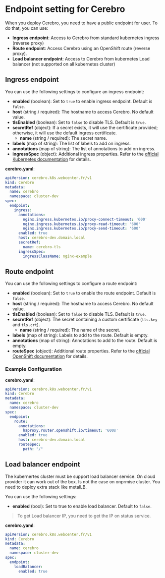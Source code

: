 # Endpoint setting for Cerebro

When you deploy Cerebro, you need to have a public endpoint for user. To do that, you can use:
  - **Ingress endpoint**: Access to Cerebro from standard kubernetes ingress (reverse proxy)
  - **Route endpoint**: Access Cerebro using an OpenShift route (reverse proxy).
  - **Load balancer endpoint**: Access to Cerebro from kubernetes Load balancer (not supported on all kubernetes cluster)

## Ingress endpoint

You can use the following settings to configure an ingress endpoint:
- **enabled** (boolean): Set to `true` to enable ingress endpoint. Default is `false`.
- **host** (string / required): The hostname to access Cerebro. No default value.
- **tlsEnabled** (boolean): Set to `false` to disable TLS. Default is `true`.
- **secretRef** (object): If a secret exists, it will use the certificate provided; otherwise, it will use the default ingress certificate.
  - **name** (string / required): The secret name.
- **labels** (map of string): The list of labels to add on ingress.
- **annotations** (map of string): The list of annotations to add on ingress.
- **ingressSpec** (object): Additional ingress properties. Refer to the [official Kubernetes documentation](https://kubernetes.io/docs/reference/generated/kubernetes-api/v1.22/#ingressspec-v1-networking-k8s-io) for details.


**cerebro.yaml**:
```yaml
apiVersion: cerebro.k8s.webcenter.fr/v1
kind: Cerebro
metadata:
  name: cerebro
  namespace: cluster-dev
spec:
  endpoint:
    ingress:
      annotations:
        nginx.ingress.kubernetes.io/proxy-connect-timeout: '600'
        nginx.ingress.kubernetes.io/proxy-read-timeout: '600'
        nginx.ingress.kubernetes.io/proxy-send-timeout: '600'
      enabled: true
      host: cerebro-dev.domain.local
      secretRef:
        name: cerebro-tls
      ingressSpec:
        ingressClassName: nginx-example
```

## Route endpoint

You can use the following settings to configure a route endpoint:
- **enabled** (boolean): Set to `true` to enable the route endpoint. Default is `false`.
- **host** (string / required): The hostname to access Cerebro. No default value.
- **tlsEnabled** (boolean): Set to `false` to disable TLS. Default is `true`.
- **secretRef** (object): The secret containing a custom certificate (`tls.key` and `tls.crt`).
  - **name** (string / required): The name of the secret.
- **labels** (map of string): Labels to add to the route. Default is empty.
- **annotations** (map of string): Annotations to add to the route. Default is empty.
- **routeSpec** (object): Additional route properties. Refer to the [official OpenShift documentation](https://docs.openshift.com/container-platform/4.11/networking/routes/route-configuration.html) for details.

### Example Configuration

**cerebro.yaml**:
```yaml
apiVersion: cerebro.k8s.webcenter.fr/v1
kind: Cerebro
metadata:
  name: cerebro
  namespace: cluster-dev
spec:
  endpoint:
    route:
      annotations:
        haproxy.router.openshift.io/timeout: '600s'
      enabled: true
      host: cerebro-dev.domain.local
      routeSpec:
        path: "/"
```

## Load balancer endpoint

The kubernertes cluster must be support load balancer service. On cloud provider it can work out of the box. Is not the case on onprmise cluster. You need to deploy extra stack like metalLB.

You can use the following settings:
- **enabled** (bool): Set to true to enable load balancer. Default to `false`.

> To get Load balancer IP, you need to get the IP on status service.

**cerebro.yaml**:
```yaml
apiVersion: cerebro.k8s.webcenter.fr/v1
kind: Cerebro
metadata:
  name: cerebro
  namespace: cluster-dev
spec:
  endpoint:
    loadBalancer:
      enabled: true
```